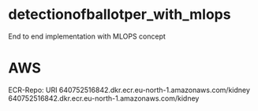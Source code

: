 # detectionofballotper_with_mlops
End to end implementation with MLOPS concept

# AWS
ECR-Repo:
URI 640752516842.dkr.ecr.eu-north-1.amazonaws.com/kidney
640752516842.dkr.ecr.eu-north-1.amazonaws.com/kidney
